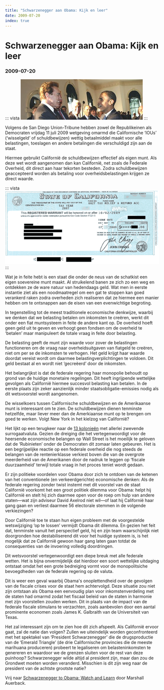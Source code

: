 ```yaml
---
title: "Schwarzenegger aan Obama: Kijk en leer"
date: 2009-07-20
index: true
---
```


# Schwarzenegger aan Obama: Kijk en leer
### 2009-07-20

::: vista
<img src="schwarzenegger-obama.jpg">
:::

Volgens de San Diego Union-Tribune hebben zowel de Republikeinen als Democraten vrijdag 11 juli 2009 wetgeving omarmd die Californische ‘IOUs’ (‘wisselgeld’ of schuldbewijzen) wettig betaalmiddel maakt voor alle belastingen, toeslagen en andere betalingen die verschuldigd zijn aan de staat.

Hiermee gebruikt Californië de schuldbewijzen effectief als eigen munt. Als deze wet wordt aangenomen dan kan Californië, net zoals de Federale Overheid, dit direct aan haar tekorten besteden. Zodra schuldbewijzen geaccepteerd worden als betaling voor overheidsbelastingen krijgen ze direct waarde.

::: vista
<img src="ioufull.gif">
:::

Wat je in feite hebt is een staat die onder de neus van de schatkist een eigen soevereine munt maakt. Al struikelend banen ze zich zo een weg en ontdekken ze de ware natuur van hedendaags geld. Wat men in eerste instantie ziet als een noodmaatregel om een gat te stoppen kan goed verankerd raken zodra overheden zich realiseren dat ze hiermee een manier hebben om te ontsnappen aan de eisen van een evenwichtige begroting.

In tegenstelling tot de meest traditionele economische denkwijze, waarbij we denken dat we belasting betalen om inkomsten te creëren, werkt dit onder een fiat muntsysteem in feite de andere kant op. De overheid hoeft geen geld uit te geven en verhoogt geen fondsen om de overheid te ‘betalen’ maar manipuleert de totale vraag in feite door belasting.

De belasting geeft de munt zijn waarde voor zover de belastingen functioneren om de vraag naar overheidsuitgaven van fiatgeld te creëren, niet om per se de inkomsten te verhogen. Het geld krijgt haar waarde doordat vereist wordt om daarmee belastingverplichtingen te voldoen. Dit geld bestaat al en wordt niet ‘gecreëerd’ door de inkomsten.

Het belangrijkst is dat de federale regering haar monopolie behoudt op grond van de huidige monetaire regelingen. Dit heeft ingrijpende wettelijke gevolgen als Californië hiermee succesvol belasting kan betalen. In de eerste plaats zijn zeker aanzienlijk minder staatsobligatie-emissies nodig als dit wetsvoorstel wordt aangenomen.

De wisselkoers tussen Californische schuldbewijzen en de Amerikaanse munt is interessant om te zien. De schuldbewijzen dienen tenminste hetzelfde, maar liever meer dan de Amerkiaanse munt op te brengen om goed te werken. Volgt New York in het kielzog van Californië?

Het lijkt op een terugkeer naar de [13 kolonieën](http://nl.wikipedia.org/wiki/Dertien_Koloniën) met allerlei zwevende surrogaatvaluta. Gezien de dreiging die het vertegenwoordigt voor de heersende economische belangen op Wall Street is het moeilijk te geloven dat de ‘Rubinieten’ onder de Democraten dit zomaar laten gebeuren. Het is een begrijpelijke reactie op een federale overheid die nog steeds de belangen van de rentenierklasse verkiest boven die van de overgrote meerderheid van de Amerikanen door de nadruk te leggen op ‘fiscale duurzaamheid’ terwijl totale vraag in het proces teniet wordt gedaan.

Er zijn politieke voordelen voor Obama door zich te ontdoen van de ketenen van het conventionele (en verkeerdgerichte) economische denken: Als de federale regering zonder twist instemt met dit voorstel van de staat Californië voorkomt het een groot politiek dilemma voor Obama: helpt hij Californië en stelt hij zich daarmee open voor de roep om hulp van andere staten—wat zijn adviseur David Axelrod niet wil—of laat hij Californië haar gang gaan en verliest daarmee 56 electorale stemmen in de volgende verkiezingen?

Door Californië toe te staan hun eigen probleem met de voorgestelde wetswijziging ‘op te lossen’ vermijdt Obama dit dilemma. En gezien het feit dat, tenminste vanuit het perspectief geld, hij en zijn team waarschijnlijk niet doorgronden hoe destabiliserend dit voor het huidige systeem is, is het mogelijk dat ze Californië gewoon haar gang laten gaan totdat de consequenties van de invoering volledig doordringen.

Dit wetsvoorstel vertegenwoordigt een diepe breuk met alle federale wetten. Het is bijna onvermijdelijk dat hierdoor een soort wettelijke uitdaging ontstaat omdat het een grote bedreiging vormt voor de monopolitsiche bevoegdheden van de federale regering op de valuta.

Dit is weer een geval waarbij Obama's onoplettendheid over de gevolgen van de fiscale crises voor de staat hem achtervolgd. Deze situatie zou niet zijn ontstaan als Obama een eenvoudig plan voor inkomstenverdeling met de staten had omarmd zodat het fiscaal beleid van de staten in harmonie met zijn voorstellen zouden werken. Dit in plaats van de impact van de federale fiscale stimulans te verzachten, zoals aanbevolen door een aantal prominente economen zoals James K. Galbraith van de Universiteit van Texas.

Het zal interessant zijn om te zien hoe dit zich afspeelt. Als Californië ervoor gaat, zal de natie dan volgen? Zullen we uiteindelijk worden geconfronteerd met het spektakel van ‘President Schwarzenegger’ die de drugsproductie van de ‘Emerald Triangle’ (de drie Californische provincies die de meeste marihuana produceren) probeert te legaliseren om belasteninkomsten te genereren en waardoor we de grenzen sluiten voor de rest van deze puinhoop? Schwarzenegger wilde altijd al president zijn, maar dan zou de Grondwet moeten worden veranderd. Misschien is dit zijn weg naar de president van de achtste grootste natie?

Vrij naar [Schwarzenegger to Obama: Watch and Learn](https://neweconomicperspectives.org/2009/07/schwarznegger-to-obama-watch-and-learn.html) door Marshall Auerback.

